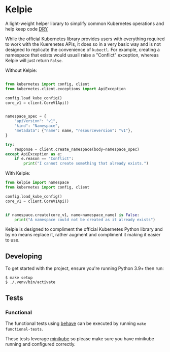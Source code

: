 # Kelpie

A light-weight helper library to simplify common Kubernetes operations and help keep code [DRY](https://en.wikipedia.org/wiki/Don%27t_repeat_yourself)

While the official Kubernetes library provides users with everything required to work with the Kuerenetes APIs, it
does so in a very basic way and is not designed to replicate the convenience of `kubectl`. For example, creating
a namespace that exists would usuall raise a "Conflict" exception, whereas Kelpie will just return `False`.

Without Kelpie:

```python

from kubernetes import config, client
from kubernetes.client.exceptions import ApiException

config.load_kube_config()
core_v1 = client.CoreV1Api()


namespace_spec = {
    "apiVersion": "v1",
    "kind": "Namespace",
    "metadata": {"name": name, "resourceversion": "v1"},
}

try:
    response = client.create_namespace(body=namespace_spec)
except ApiException as e:
    if e.reason == "Conflict":
        print("I cannot create something that already exists.")

```

With Kelpie:

```python
from kelpie import namespace
from kubernetes import config, client

config.load_kube_config()
core_v1 = client.CoreV1Api()


if namespace.create(core_v1, name=namespace_name) is False:
    print("A namespace could not be created as it already exists")
```

Kelpie is designed to compliment the official Kubernetes Python library and
by no means replace it, rather augment and compliment it making it easier to use.


## Developing

To get started with the project, ensure you're running Python 3.9+ then run:

```
$ make setup
$ ./.venv/bin/activate
```
## Tests

### Functional

The functional tests using [behave](https://behave.readthedocs.io) can be executed
by running `make functional-tests`.

These tests leverage [minikube](https://minikube.sigs.k8s.io/docs/) so please
make sure you have minikube running and configured correctly.
